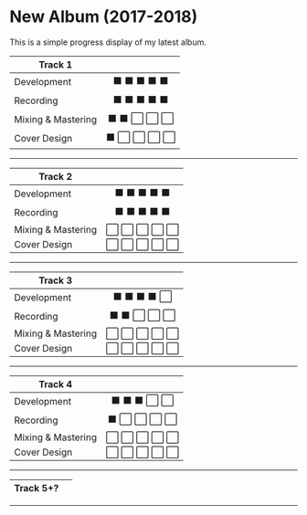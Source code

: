 # New Album (2017-2018)
This is a simple progress display of my latest album.


|Track 1           |                                                                                                         |   
|----------------- |:-------------------------------------------------------------------------------------------------------:| 
|Development       |:black_large_square: :black_large_square: :black_large_square: :black_large_square: :black_large_square: | 
|Recording         |:black_large_square: :black_large_square: :black_large_square: :black_large_square: :black_large_square: |   
|Mixing & Mastering|:black_large_square: :black_large_square: :white_large_square: :white_large_square: :white_large_square: | 
|Cover Design      |:black_large_square: :white_large_square: :white_large_square: :white_large_square: :white_large_square: |

---

|Track 2           |                                                                                                         |   
|----------------- |:-------------------------------------------------------------------------------------------------------:| 
|Development       |:black_large_square: :black_large_square: :black_large_square: :black_large_square: :black_large_square: | 
|Recording         |:black_large_square: :black_large_square: :black_large_square: :black_large_square: :black_large_square: |   
|Mixing & Mastering|:white_large_square: :white_large_square: :white_large_square: :white_large_square: :white_large_square: | 
|Cover Design      |:white_large_square: :white_large_square: :white_large_square: :white_large_square: :white_large_square: |

---

|Track 3           |                                                                                                         |   
|----------------- |:-------------------------------------------------------------------------------------------------------:| 
|Development       |:black_large_square: :black_large_square: :black_large_square: :black_large_square: :white_large_square: | 
|Recording         |:black_large_square: :black_large_square: :white_large_square: :white_large_square: :white_large_square: |   
|Mixing & Mastering|:white_large_square: :white_large_square: :white_large_square: :white_large_square: :white_large_square: | 
|Cover Design      |:white_large_square: :white_large_square: :white_large_square: :white_large_square: :white_large_square: |

---

|Track 4           |                                                                                                         |   
|----------------- |:-------------------------------------------------------------------------------------------------------:| 
|Development       |:black_large_square: :black_large_square: :black_large_square: :white_large_square: :white_large_square: | 
|Recording         |:black_large_square: :white_large_square: :white_large_square: :white_large_square: :white_large_square: |   
|Mixing & Mastering|:white_large_square: :white_large_square: :white_large_square: :white_large_square: :white_large_square: | 
|Cover Design      |:white_large_square: :white_large_square: :white_large_square: :white_large_square: :white_large_square: |

---

|Track 5+?         |                                                                                                         |   
|----------------- |:-------------------------------------------------------------------------------------------------------:| 

---
